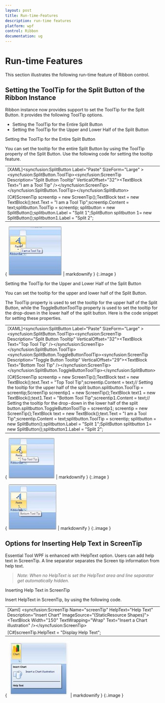 ```yaml
---
layout: post
title: Run-time-Features
description: run-time features
platform: wpf
control: Ribbon
documentation: ug
---
```


# Run-time Features

This section illustrates the following run-time feature of Ribbon control. 

## Setting the ToolTip for the Split Button of the Ribbon Instance

Ribbon instance now provides support to set the ToolTip for the Split Button. It provides the following ToolTip options.

* Setting the ToolTip for the Entire Split Button
* Setting the ToolTip for the Upper and Lower Half of the Split Button





Setting the ToolTip for the Entire Split Button

You can set the tooltip for the entire Split Button by using the ToolTip property of the Split Button. Use the following code for setting the tooltip feature.



<table>
<tr>
<td>
[XAML]&lt;syncfusion:SplitButton Label="Paste" SizeForm="Large" &gt;&lt;syncfusion:SplitButton.ToolTip&gt;&lt;syncfusion:ScreenTip Description="Split Button Tooltip" VerticalOffset="32"&gt;&lt;TextBlock Text="I am a Tool Tip" /&gt;&lt;/syncfusion:ScreenTip&gt;&lt;/syncfusion:SplitButton.ToolTip&gt;&lt;/syncfusion:SplitButton&gt;</td></tr>
<tr>
<td>
[C#]ScreenTip screentip = new ScreenTip();TextBlock text = new TextBlock();text.Text = "I am a Tool Tip";screentip.Content = text;splitbutton.ToolTip = screentip; splitbutton = new SplitButton();splitbutton.Label = "Split 1";SplitButton splitbutton 1= new SplitButton();splitbutton1.Label = "Split 2";</td></tr>
</table>


{ ![](Run-time-Features_images/Run-time-Features_img1.jpeg) | markdownify }
{:.image }




Setting the ToolTip for the Upper and Lower Half of the Split Button

You can set the tooltip for the upper and lower half of the Split Button.

The ToolTip property is used to set the tooltip for the upper half of the Split Button, while the ToggleButtonToolTip property is used to set the tooltip for the drop-down in the lower half of the split button. Here is the code snippet for setting these properties.



<table>
<tr>
<td>
[XAML]&lt;syncfusion:SplitButton Label="Paste" SizeForm="Large" &gt;&lt;syncfusion:SplitButton.ToolTip&gt;&lt;syncfusion:ScreenTip Description="Split Button Tooltip" VerticalOffset="32"&gt;&lt;TextBlock Text="Top Tool Tip" /&gt;&lt;/syncfusion:ScreenTip&gt;&lt;/syncfusion:SplitButton.ToolTip&gt;&lt;syncfusion:SplitButton.ToggleButtonToolTip&gt;&lt;syncfusion:ScreenTip Description="Toggle Button Tooltip" VerticalOffset="29"&gt;&lt;TextBlock Text="Bottom Tool Tip" /&gt;&lt;/syncfusion:ScreenTip&gt;&lt;/syncfusion:SplitButton.ToggleButtonToolTip&gt;&lt;/syncfusion:SplitButton&gt;</td></tr>
<tr>
<td>
[C#]ScreenTip screentip = new ScreenTip();TextBlock text = new TextBlock();text.Text = "Top Tool Tip";screentip.Content = text;// Setting the tooltip for the upper half of the split button.splitbutton.ToolTip = screentip;ScreenTip screentip1 = new ScreenTip();TextBlock text1 = new TextBlock();text1.Text = "Bottom Tool Tip";screentip1.Content = text;// Setting the tooltip for the drop-down in the lower half of the split button.splitbutton.ToggleButtonToolTip = screentip1; screentip = new ScreenTip();TextBlock text = new TextBlock();text.Text = "I am a Tool Tip";screentip.Content = text;splitbutton.ToolTip = screentip; splitbutton = new SplitButton();splitbutton.Label = "Split 1";SplitButton splitbutton 1= new SplitButton();splitbutton1.Label = "Split 2";</td></tr>
</table>


{ ![](Run-time-Features_images/Run-time-Features_img2.jpeg) | markdownify }
{:.image }




{ ![](Run-time-Features_images/Run-time-Features_img3.jpeg) | markdownify }
{:.image }




## Options for Inserting Help Text in ScreenTip

Essential Tool WPF is enhanced with HelpText option. Users can add help text in ScreenTip. A line separator separates the Screen tip information from help text. 

> _Note: When no HelpText is set the HelpText area and line separator get automatically hidden._ 



Inserting Help Text in ScreenTip

Insert HelpText in ScreenTip, by using the following code.



<table>
<tr>
<td>
[Xaml] &lt;syncfusion:ScreenTip Name="screenTip" HelpText="Help Text" Description="Insert Chart" ImageSource="{StaticResource Shapes}"&gt;    &lt;TextBlock Width="150" TextWrapping="Wrap" Text="Insert a Chart illustration" /&gt;&lt;/syncfusion:ScreenTip&gt;</td></tr>
<tr>
<td colspan = "2">
[C#]screenTip.HelpText = "Display Help Text";</td></tr>
</table>


{ ![](Run-time-Features_images/Run-time-Features_img4.jpeg) | markdownify }
{:.image }




